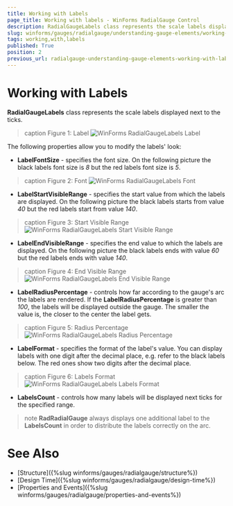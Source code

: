 ```yaml
---
title: Working with Labels
page_title: Working with labels - WinForms RadialGauge Control
description: RadialGaugeLabels class represents the scale labels displayed next to the ticks.
slug: winforms/gauges/radialgauge/understanding-gauge-elements/working-with-labels
tags: working,with,labels
published: True
position: 2
previous_url: radialgauge-understanding-gauge-elements-working-with-labels
---
```


# Working with Labels

__RadialGaugeLabels__ class represents the scale labels displayed next to the ticks.

>caption Figure 1: Label
![WinForms RadialGaugeLabels Label](images/radialgauge-understanding-gauge-elements-working-with-labels001.png)

The following properties allow you to modify the labels' look:

* __LabelFontSize__ - specifies the font size. On the following picture the black labels font size is *8* but the red labels font size is *5*.

>caption Figure 2: Font
![WinForms RadialGaugeLabels Font](images/radialgauge-understanding-gauge-elements-working-with-labels002.png)

* __LabelStartVisibleRange__ - specifies the start value from which the labels are displayed. On the following picture the black labels starts from value *40* but the red labels start from value *140*.

>caption Figure 3: Start Visible Range
![WinForms RadialGaugeLabels Start Visible Range](images/radialgauge-understanding-gauge-elements-working-with-labels003.png)

* __LabelEndVisibleRange__ - specifies the end value to which the labels are displayed. On the following picture the black labels ends with value *60* but the red labels ends with value *140*.

>caption Figure 4: End Visible Range
![WinForms RadialGaugeLabels End Visible Range](images/radialgauge-understanding-gauge-elements-working-with-labels004.png)

* __LabelRadiusPercentage__ - controls how far according to the gauge's arc the labels are rendered. If the __LabelRadiusPercentage__ is greater than *100*, the labels will be displayed outside the gauge. The smaller the value is, the closer to the center the label gets.

>caption Figure 5: Radius Percentage
![WinForms RadialGaugeLabels Radius Percentage](images/radialgauge-understanding-gauge-elements-working-with-labels005.png)

* __LabelFormat__ - specifies the format of the label's value. You can display labels with one digit after the decimal place, e.g. refer to the black labels below. The red ones show two digits after the decimal place.

>caption Figure 6: Labels Format
![WinForms RadialGaugeLabels Labels Format](images/radialgauge-understanding-gauge-elements-working-with-labels006.png)

* __LabelsCount__ - controls how many labels will be displayed next ticks for the specified range.

>note  __RadRadialGauge__ always displays one additional label to the __LabelsCount__ in order to distribute the labels correctly on the arc.
>

# See Also

* [Structure]({%slug winforms/gauges/radialgauge/structure%})
* [Design Time]({%slug winforms/gauges/radialgauge/design-time%})
* [Properties and Events]({%slug winforms/gauges/radialgauge/properties-and-events%})
